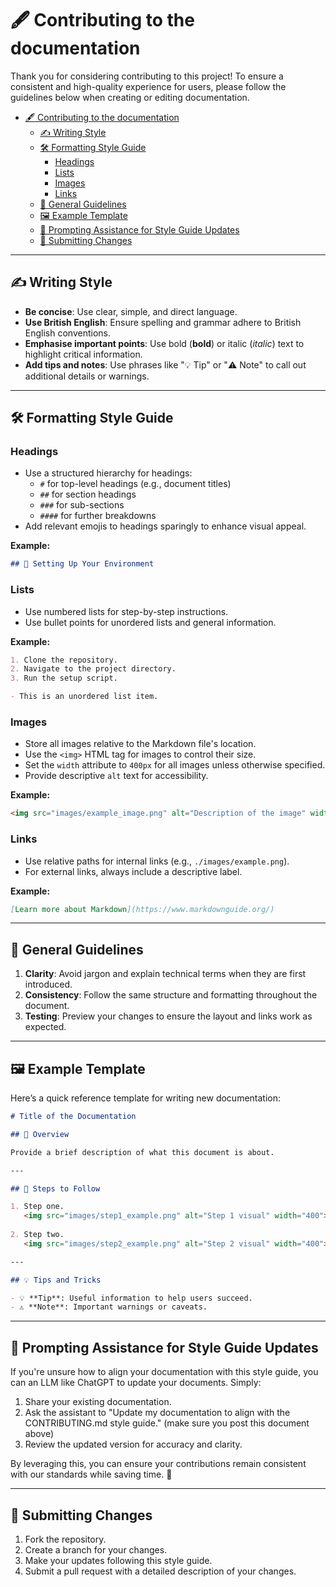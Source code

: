 # 🖋️ Contributing to the documentation
Thank you for considering contributing to this project! To ensure a consistent and high-quality experience for users, please follow the guidelines below when creating or editing documentation.

- [🖋️ Contributing to the documentation](#️-contributing-to-the-documentation)
  - [✍️ Writing Style](#️-writing-style)
  - [🛠️ Formatting Style Guide](#️-formatting-style-guide)
    - [Headings](#headings)
    - [Lists](#lists)
    - [Images](#images)
    - [Links](#links)
  - [📜 General Guidelines](#-general-guidelines)
  - [🖼️ Example Template](#️-example-template)
  - [🤖 Prompting Assistance for Style Guide Updates](#-prompting-assistance-for-style-guide-updates)
  - [🔄 Submitting Changes](#-submitting-changes)


---

## ✍️ Writing Style

- **Be concise**: Use clear, simple, and direct language.
- **Use British English**: Ensure spelling and grammar adhere to British English conventions.
- **Emphasise important points**: Use bold (**bold**) or italic (*italic*) text to highlight critical information.
- **Add tips and notes**: Use phrases like "💡 Tip" or "⚠️ Note" to call out additional details or warnings.

---

## 🛠️ Formatting Style Guide

### Headings

- Use a structured hierarchy for headings:
  - `#` for top-level headings (e.g., document titles)
  - `##` for section headings
  - `###` for sub-sections
  - `####` for further breakdowns
- Add relevant emojis to headings sparingly to enhance visual appeal.

**Example:**
```markdown
## 📂 Setting Up Your Environment
```

### Lists

- Use numbered lists for step-by-step instructions.
- Use bullet points for unordered lists and general information.

**Example:**
```markdown
1. Clone the repository.
2. Navigate to the project directory.
3. Run the setup script.

- This is an unordered list item.
```

### Images

- Store all images relative to the Markdown file's location.
- Use the `<img>` HTML tag for images to control their size.
- Set the `width` attribute to `400px` for all images unless otherwise specified.
- Provide descriptive `alt` text for accessibility.

**Example:**
```markdown
<img src="images/example_image.png" alt="Description of the image" width="400">
```

### Links

- Use relative paths for internal links (e.g., `./images/example.png`).
- For external links, always include a descriptive label.

**Example:**
```markdown
[Learn more about Markdown](https://www.markdownguide.org/)
```

---

## 📜 General Guidelines

1. **Clarity**: Avoid jargon and explain technical terms when they are first introduced.
2. **Consistency**: Follow the same structure and formatting throughout the document.
3. **Testing**: Preview your changes to ensure the layout and links work as expected.

---

## 🖼️ Example Template

Here’s a quick reference template for writing new documentation:

```markdown
# Title of the Documentation

## 📄 Overview

Provide a brief description of what this document is about.

---

## 🔧 Steps to Follow

1. Step one.
   <img src="images/step1_example.png" alt="Step 1 visual" width="400">
   
2. Step two.
   <img src="images/step2_example.png" alt="Step 2 visual" width="400">

---

## 💡 Tips and Tricks

- 💡 **Tip**: Useful information to help users succeed.
- ⚠️ **Note**: Important warnings or caveats.
```

---

## 🤖 Prompting Assistance for Style Guide Updates

If you're unsure how to align your documentation with this style guide, you can an LLM like ChatGPT to update your documents. Simply:

1. Share your existing documentation.
2. Ask the assistant to "Update my documentation to align with the CONTRIBUTING.md style guide." (make sure you post this document above)
3. Review the updated version for accuracy and clarity.

By leveraging this, you can ensure your contributions remain consistent with our standards while saving time. 🚀

---

## 🔄 Submitting Changes

1. Fork the repository.
2. Create a branch for your changes.
3. Make your updates following this style guide.
4. Submit a pull request with a detailed description of your changes.

